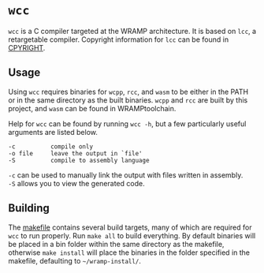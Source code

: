 # `wcc`

`wcc` is a C compiler targeted at the WRAMP architecture. It is based on
`lcc`, a retargetable compiler. Copyright information for `lcc` can be found
in [CPYRIGHT](CPYRIGHT).

## Usage

Using `wcc` requires binaries for `wcpp`, `rcc`, and `wasm` to be either in the
PATH or in the same directory as the built binaries.
`wcpp` and `rcc` are built by this project, and `wasm` can be found in
WRAMPtoolchain.

Help for `wcc` can be found by running `wcc -h`, but a few particularly
useful arguments are listed below.

```
-c          compile only
-o file     leave the output in `file'
-S          compile to assembly language
```

`-c` can be used to manually link the output with files written in assembly.  
`-S` allows you to view the generated code.

## Building

The [makefile](makefile) contains several build targets, many of which are
required for `wcc` to run properly. Run `make all` to build everything.
By default binaries will be placed in a bin folder within the same directory as
the makefile, otherwise `make install` will place the binaries in the folder 
specified in the makefile, defaulting to `~/wramp-install/`.
